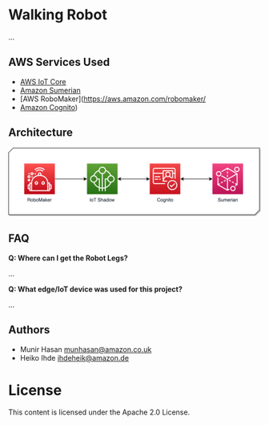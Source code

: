 # Walking Robot #

...

## AWS Services Used ##
- [AWS IoT Core](https://aws.amazon.com/iot-core/)
- [Amazon Sumerian](https://aws.amazon.com/sumerian/)
- [AWS RoboMaker](https://aws.amazon.com/robomaker/
- [Amazon Cognito](https://aws.amazon.com/cognito/))

## Architecture ##

![Architecture Diagram](./docs/Robot-Legs-Diagram.png)

## FAQ ##
__Q: Where can I get the Robot Legs?__

...

__Q: What edge/IoT device was used for this project?__

...

## Authors ##
- Munir Hasan munhasan@amazon.co.uk
- Heiko Ihde ihdeheik@amazon.de

# License #

This content is licensed under the Apache 2.0 License.
